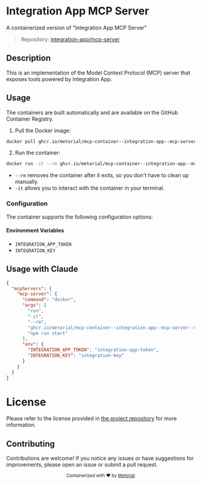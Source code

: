 
# Integration App MCP Server

A containerized version of "Integration App MCP Server"

> Repository: [integration-app/mcp-server](https://github.com/integration-app/mcp-server)

## Description

This is an implementation of the Model Context Protocol (MCP) server that exposes tools powered by Integration App.


## Usage

The containers are built automatically and are available on the GitHub Container Registry.

1. Pull the Docker image:

```bash
docker pull ghcr.io/metorial/mcp-container--integration-app--mcp-server--mcp-server
```

2. Run the container:

```bash
docker run -it --rm ghcr.io/metorial/mcp-container--integration-app--mcp-server--mcp-server 
```

- `--rm` removes the container after it exits, so you don't have to clean up manually.
- `-it` allows you to interact with the container in your terminal.


### Configuration

The container supports the following configuration options:




#### Environment Variables

- `INTEGRATION_APP_TOKEN`
- `INTEGRATION_KEY`




## Usage with Claude

```json
{
  "mcpServers": {
    "mcp-server": {
      "command": "docker",
      "args": [
        "run",
        "-it",
        "--rm",
        "ghcr.io/metorial/mcp-container--integration-app--mcp-server--mcp-server",
        "npm run start"
      ],
      "env": {
        "INTEGRATION_APP_TOKEN": "integration-app-token",
        "INTEGRATION_KEY": "integration-key"
      }
    }
  }
}
```

# License

Please refer to the license provided in [the project repository](https://github.com/integration-app/mcp-server) for more information.

## Contributing

Contributions are welcome! If you notice any issues or have suggestions for improvements, please open an issue or submit a pull request.

<div align="center">
  <sub>Containerized with ❤️ by <a href="https://metorial.com">Metorial</a></sub>
</div>
  